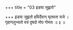 +++
title = "03 इडया जुह्वतो"

+++
इडया जुह्वतो हविर्देवान् घृतवता यजे ।  
गृहानलुभ्यतो वयं दृषदो मोप गोमतः ॥ ३ ॥